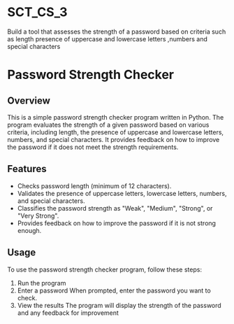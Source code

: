 # SCT_CS_3
Build a tool that assesses the strength of a password based on criteria such as length presence of uppercase and lowercase letters ,numbers and special characters
# Password Strength Checker

## Overview

This is a simple password strength checker program written in Python. The program evaluates the strength of a given password based on various criteria, including length, the presence of uppercase and lowercase letters, numbers, and special characters. It provides feedback on how to improve the password if it does not meet the strength requirements.

## Features

- Checks password length (minimum of 12 characters).
- Validates the presence of uppercase letters, lowercase letters, numbers, and special characters.
- Classifies the password strength as "Weak", "Medium", "Strong", or "Very Strong".
- Provides feedback on how to improve the password if it is not strong enough.

## Usage

To use the password strength checker program, follow these steps:

1. Run the program
2. Enter a password When prompted, enter the password you want to check.
3. View the results The program will display the strength of the password and any feedback for improvement
